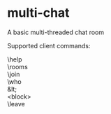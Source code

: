 # multi-chat
A basic multi-threaded chat room

Supported client commands: 

\help  
\rooms  
\join <nickname> <room>  
\who  
\&lt;<nickname> <message>  
\<block> <nickname>  
\leave  
